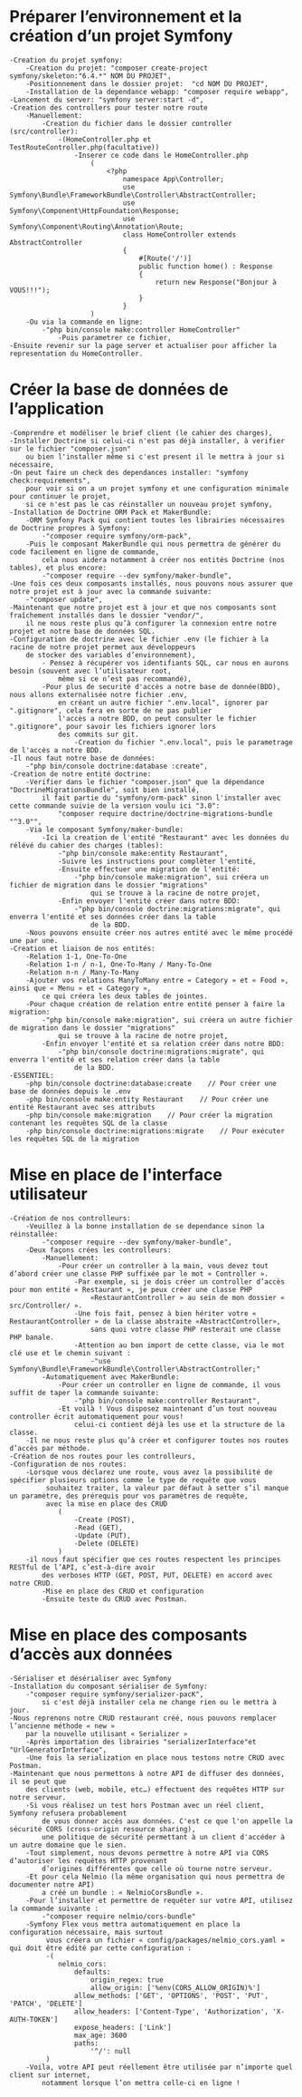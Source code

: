 # Préparer l’environnement et la création d’un projet Symfony

    -Creation du projet symfony:
        -Creation du projet: "composer create-project symfony/skeleton:"6.4.*" NOM DU PROJET",
        -Positionnement dans le dossier projet:  "cd NOM DU PROJET",
        -Installation de la dependance webapp: "composer require webapp",
    -Lancement du server: "symfony server:start -d",
    -Creation des controllers pour tester notre route
        -Manuellement:
            -Creation du fichier dans le dossier controller (src/controller):
                -(HomeController.php et TestRouteController.php(facultative))
                    -Inserer ce code dans le HomeController.php
                        (
                            <?php
                                namespace App\Controller;
                                use Symfony\Bundle\FrameworkBundle\Controller\AbstractController;
                                use Symfony\Component\HttpFoundation\Response;
                                use Symfony\Component\Routing\Annotation\Route;
                                class HomeController extends AbstractController
                                {
                                    #[Route('/')]
                                    public function home() : Response
                                    {
                                        return new Response("Bonjour à VOUS!!!");
                                    }
                                }
                        )
        -Ou via la commande en ligne:
            -"php bin/console make:controller HomeController"
                -Puis parametrer ce fichier,
    -Ensuite revenir sur la page server et actualiser pour afficher la representation du HomeController.

# Créer la base de données de l’application

    -Comprendre et modéliser le brief client (le cahier des charges),
    -Installer Doctrine si celui-ci n'est pas déjà installer, à verifier sur le fichier "composer.json"
        ou bien l'installer même si c'est present il le mettra à jour si nécessaire,
    -On peut faire un check des dependances installer: "symfony check:requirements",
        pour voir si on a un projet symfony et une configuration minimale pour continuer le projet,
        si ce n'est pas le cas réinstaller un nouveau projet symfony,
    -Installation de Doctrine ORM Pack et MakerBundle:
        -ORM Symfony Pack qui contient toutes les librairies nécessaires de Doctrine propres à Symfony:
            -"composer require symfony/orm-pack",
        -Puis le composant MakerBundle qui nous permettra de générer du code facilement en ligne de commande,
            cela nous aidera notamment à créer nos entités Doctrine (nos tables), et plus encore:
            -"composer require --dev symfony/maker-bundle",
    -Une fois ces deux composants installés, nous pouvons nous assurer que notre projet est à jour avec la commande suivante:
        -"composer update",
    -Maintenant que notre projet est à jour et que nos composants sont fraîchement installés dans le dossier "vendor/",
        il ne nous reste plus qu’à configurer la connexion entre notre projet et notre base de données SQL.
    -Configuration de doctrine avec le fichier .env (le fichier à la racine de notre projet permet aux développeurs
        de stocker des variables d’environnement),
            - Pensez à récupérer vos identifiants SQL, car nous en aurons besoin (souvent avec l’utilisateur root,
                même si ce n’est pas recommandé),
            -Pour plus de securité d'accès a notre base de donnée(BDD), nous allons externalisée notre fichier .env,
                en créant un autre fichier ".env.local", ignorer par ".gitignore", cela fera en sorte de ne pas publier
                l'accès a notre BDD, on peut consulter le fichier ".gitignore", pour savoir les fichiers ignorer lors
                des commits sur git.
                    -Creation du fichier ".env.local", puis le parametrage de l'accès a notre BDD.
    -Il nous faut notre base de données:
        -"php bin/console doctrine:database :create",
    -Creation de notre entité doctrine:
        -Verifier dans le fichier "composer.json" que la dépendance "DoctrineMigrationsBundle", soit bien installé,
            il fait partie du "symfony/orm-pack" sinon l'installer avec cette commande suivie de la version voulu ici "3.0":
                "composer require doctrine/doctrine-migrations-bundle "^3.0"",
        -Via le composant Symfony/maker-bundle:
            -Ici la creation de l'entité "Restaurant" avec les données du rélévé du cahier des charges (tables):
                -"php bin/console make:entity Restaurant",
                -Suivre les instructions pour complèter l'entité,
                -Ensuite effectuer une migration de l'entité:
                    -"php bin/console make:migration", sui créera un fichier de migration dans le dossier "migrations"
                        qui se trouve à la racine de notre projet,
                -Enfin envoyer l'entité créer dans notre BDD:
                    -"php bin/console doctrine:migrations:migrate", qui enverra l'entité et ses données créer dans la table
                        de la BDD.
        -Nous pouvons ensuite créer nos autres entité avec le même procédé une par une.
    -Creation et liaison de nos entités:
        -Relation 1-1, One-To-One
        -Relation 1-n / n-1, One-To-Many / Many-To-One
        -Relation n-n / Many-To-Many
        -Ajouter vos relations ManyToMany entre « Category » et « Food », ainsi que « Menu » et « Category »,
            ce qui créera les deux tables de jointes.
        -Pour chaque création de relation entre entité penser à faire la migration:
            -"php bin/console make:migration", sui créera un autre fichier de migration dans le dossier "migrations"
                qui se trouve à la racine de notre projet,
            -Enfin envoyer l'entité et sa relation créer dans notre BDD:
                -"php bin/console doctrine:migrations:migrate", qui enverra l'entité et ses relation créer dans la table
                    de la BDD.
    -ESSENTIEL:
        -php bin/console doctrine:database:create    // Pour créer une base de données depuis le .env
        -php bin/console make:entity Restaurant    // Pour créer une entité Restaurant avec ses attributs
        -php bin/console make:migration    // Pour créer la migration contenant les requêtes SQL de la classe
        -php bin/console doctrine:migrations:migrate    // Pour exécuter les requêtes SQL de la migration

# Mise en place de l'interface utilisateur

    -Création de nos controlleurs:
        -Veuillez à la bonne installation de se dependance sinon la réinstallée:
            -"composer require --dev symfony/maker-bundle",
        -Deux façons crées les controlleurs:
            -Manuellement:
                -Pour créer un controller à la main, vous devez tout d’abord créer une classe PHP suffixée par le mot « Controller ».
                    -Par exemple, si je dois créer un controller d’accès pour mon entité « Restaurant », je peux créer une classe PHP
                        «RestaurantController » au sein de mon dossier « src/Controller/ ».
                    -Une fois fait, pensez à bien hériter votre « RestaurantController » de la classe abstraite «AbstractController»,
                        sans quoi votre classe PHP resterait une classe PHP banale.
                    -Attention au bon import de cette classe, via le mot clé use et le chemin suivant :
                        -"use Symfony\Bundle\FrameworkBundle\Controller\AbstractController;"
            -Automatiquement avec MakerBundle:
                -Pour créer un controller en ligne de commande, il vous suffit de taper la commande suivante:
                    -"php bin/console make:controller Restaurant",
                -Et voilà ! Vous disposez maintenant d’un tout nouveau controller écrit automatiquement pour vous!
                    celui-ci contient déjà les use et la structure de la classe.
        -Il ne nous reste plus qu’à créer et configurer toutes nos routes d’accès par méthode.
    -Création de nos routes pour les controlleurs,
    -Configuration de nos routes:
        -Lorsque vous déclarez une route, vous avez la possibilité de spécifier plusieurs options comme le type de requête que vous
             souhaitez traiter, la valeur par défaut à setter s’il manque un paramètre, des prérequis pour vos paramètres de requête,
             avec la mise en place des CRUD
                (
                    -Create (POST),
                    -Read (GET),
                    -Update (PUT),
                    -Delete (DELETE)
                )
        -il nous faut spécifier que ces routes respectent les principes RESTful de l’API, c’est-à-dire avoir
            des verboses HTTP (GET, POST, PUT, DELETE) en accord avec notre CRUD.
            -Mise en place des CRUD et configuration
            -Ensuite teste du CRUD avec Postman.

# Mise en place des composants d’accès aux données

    -Sérialiser et désérialiser avec Symfony
    -Installation du composant sérialiser de Symfony:
        -"composer require symfony/serializer-pacK",
            si c'est déjà installer cela ne change rien ou le mettra à jour.
    -Nous reprenons notre CRUD restaurant créé, nous pouvons remplacer l’ancienne méthode « new »
        par la nouvelle utilisant « Serializer »
        -Après importation des librairies "serializerInterface"et "UrlGeneratorInterface",
        -Une fois la serialization en place nous testons notre CRUD avec Postman.
    -Maintenant que nous permettons à notre API de diffuser des données, il se peut que
        des clients (web, mobile, etc…) effectuent des requêtes HTTP sur notre serveur.
        -Si vous réalisez un test hors Postman avec un réel client, Symfony refusera probablement
            de vous donner accès aux données. C'est ce que l'on appelle la sécurité CORS (cross-origin resource sharing),
            une politique de sécurité permettant à un client d'accéder à un autre domaine que le sien.
        -Tout simplement, nous devons permettre à notre API via CORS d’autoriser les requêtes HTTP provenant
            d’origines différentes que celle où tourne notre serveur.
        -Et pour cela Nelmio (la même organisation qui nous permettra de documenter notre API)
            a créé un bundle : « NelmioCorsBundle ».
        -Pour l’installer et permettre de requêter sur votre API, utilisez la commande suivante :
            -"composer require nelmio/cors-bundle"
        -Symfony Flex vous mettra automatiquement en place la configuration nécessaire, mais surtout
             vous créera un fichier « config/packages/nelmio_cors.yaml » qui doit être édité par cette configuration :
             -(
                nelmio_cors:
                    defaults:
                        origin_regex: true
                        allow_origin: ['%env(CORS_ALLOW_ORIGIN)%']
                    allow_methods: ['GET', 'OPTIONS', 'POST', 'PUT', 'PATCH', 'DELETE']
                    allow_headers: ['Content-Type', 'Authorization', 'X-AUTH-TOKEN']
                    expose_headers: ['Link']
                    max_age: 3600
                    paths:
                        '^/': null
             )
        -Voila, votre API peut réellement être utilisée par n’importe quel client sur internet,
            notamment lorsque l’on mettra celle-ci en ligne !
